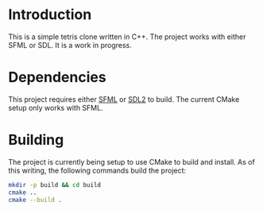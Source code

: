# Introduction
This is a simple tetris clone written in C++. The project works with either SFML or SDL. It is a work in progress.

# Dependencies
This project requires either [SFML](www.sfml-dev.org) or [SDL2](www.libsdl.org) to build. The current CMake setup only works with SFML.

# Building
The project is currently being setup to use CMake to build and install. As of this writing, the following commands build the project:
```bash
mkdir -p build && cd build
cmake ..
cmake --build .
```
